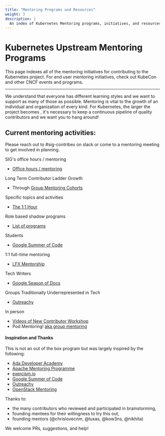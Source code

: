 ```yaml
---
title: "Mentoring Programs and Resources"
weight: 3
description: |
  An index of Kubernetes Mentoring programs, initiatives, and resources.
---
```


# Kubernetes Upstream Mentoring Programs

This page indexes all of the mentoring initiatives for contributing to the Kubernetes project. For end user mentoring initiatives, check out KubeCon and other CNCF events and programs.

---

We understand that everyone has different learning styles and we want to support
as many of those as possible. Mentoring is vital to the growth of an individual
and organization of every kind. For Kubernetes, the larger the project becomes
, it's necessary to keep a continuous pipeline of quality contributors and we want you to hang around!

## Current mentoring activities:

Please reach out to #sig-contribex on slack or come to a mentoring meeting to get involved in planning. <!--TODO: add contribex README when this is updated -->

SIG's office hours / mentoring

- [Office hours / mentoring](/mentoring/programs/office-hours.md)

Long Term Contributor Ladder Growth

- Through [Group Mentoring Cohorts](/mentoring/programs/group-mentoring.md)

Specific topics and activities

- [The 1:1 Hour](/mentoring/programs/the1-on-1hour.md)

Role based shadow programs

- [List of programs](/mentoring/programs/shadow-roles.md)

Students

- [Google Summer of Code](/mentoring/programs/google-summer-of-code.md)

1:1 full-time mentoring

- [LFX Mentorship](/mentoring/programs/lfx-mentorship.md)

Tech Writers

- [Google Season of Docs](/mentoring/programs/google-season-of-docs.md)

Groups Traditionally Underrepresented in Tech

- [Outreachy](/mentoring/programs/outreachy.md)

In person

- [Videos of New Contributor Workshop](https://www.youtube.com/playlist?list=PL69nYSiGNLP3M5X7stuD7N4r3uP2PZQUx)
- Pod Mentoring! [aka group mentoring](/mentoring/programs/mentoring-events.md)

#### Inspiration and Thanks

This is not an out of the box program but was largely inspired by the following:

- [Ada Developer Academy](https://adadevelopersacademy.org/)
- [Apache Mentoring Programme](https://community.apache.org/mentoringprogramme.html)
- [exercism.io](https://github.com/OperationCode/exercism-io-mentoring)
- [Google Summer of Code](https://developers.google.com/open-source/gsoc/)
- [Outreachy](https://www.outreachy.org/)
- [OpenStack Mentoring](https://wiki.openstack.org/wiki/Mentoring)

Thanks to:

- the many contributors who reviewed and participated in brainstorming,
- founding mentees for their willingness to try this out,
- founding mentors (@chrislovecnm, @luxas, @kow3ns, @nikhita)

We welcome PRs, suggestions, and help!
